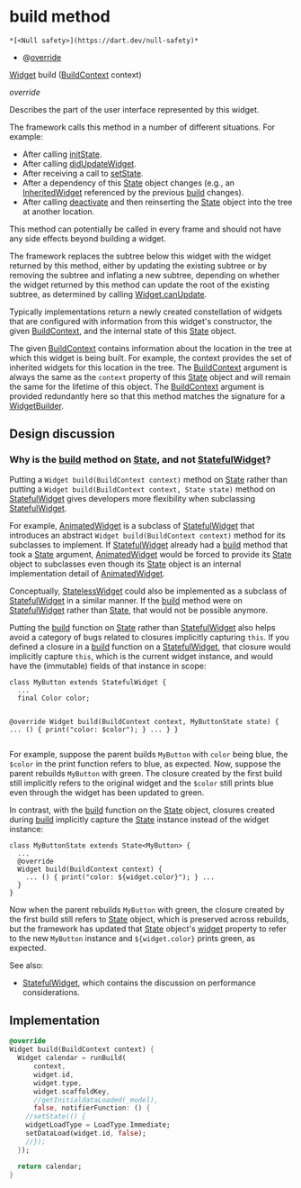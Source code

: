 


# build method




    *[<Null safety>](https://dart.dev/null-safety)*



- @[override](https://api.flutter.dev/flutter/dart-core/override-constant.html)

[Widget](https://api.flutter.dev/flutter/widgets/Widget-class.html) build
([BuildContext](https://api.flutter.dev/flutter/widgets/BuildContext-class.html) context)

_override_



<p>Describes the part of the user interface represented by this widget.</p>
<p>The framework calls this method in a number of different situations. For
example:</p>
<ul>
<li>After calling <a href="../../smeup_widgets_smeup_calendar/SmeupCalendarState/initState.md">initState</a>.</li>
<li>After calling <a href="https://api.flutter.dev/flutter/widgets/State/didUpdateWidget.html">didUpdateWidget</a>.</li>
<li>After receiving a call to <a href="https://api.flutter.dev/flutter/widgets/State/setState.html">setState</a>.</li>
<li>After a dependency of this <a href="https://api.flutter.dev/flutter/widgets/State-class.html">State</a> object changes (e.g., an
<a href="https://api.flutter.dev/flutter/widgets/InheritedWidget-class.html">InheritedWidget</a> referenced by the previous <a href="../../smeup_widgets_smeup_calendar/SmeupCalendarState/build.md">build</a> changes).</li>
<li>After calling <a href="https://api.flutter.dev/flutter/widgets/State/deactivate.html">deactivate</a> and then reinserting the <a href="https://api.flutter.dev/flutter/widgets/State-class.html">State</a> object into
the tree at another location.</li>
</ul>
<p>This method can potentially be called in every frame and should not have
any side effects beyond building a widget.</p>
<p>The framework replaces the subtree below this widget with the widget
returned by this method, either by updating the existing subtree or by
removing the subtree and inflating a new subtree, depending on whether the
widget returned by this method can update the root of the existing
subtree, as determined by calling <a href="https://api.flutter.dev/flutter/widgets/Widget/canUpdate.html">Widget.canUpdate</a>.</p>
<p>Typically implementations return a newly created constellation of widgets
that are configured with information from this widget's constructor, the
given <a href="https://api.flutter.dev/flutter/widgets/BuildContext-class.html">BuildContext</a>, and the internal state of this <a href="https://api.flutter.dev/flutter/widgets/State-class.html">State</a> object.</p>
<p>The given <a href="https://api.flutter.dev/flutter/widgets/BuildContext-class.html">BuildContext</a> contains information about the location in the
tree at which this widget is being built. For example, the context
provides the set of inherited widgets for this location in the tree. The
<a href="https://api.flutter.dev/flutter/widgets/BuildContext-class.html">BuildContext</a> argument is always the same as the <code>context</code> property of
this <a href="https://api.flutter.dev/flutter/widgets/State-class.html">State</a> object and will remain the same for the lifetime of this
object. The <a href="https://api.flutter.dev/flutter/widgets/BuildContext-class.html">BuildContext</a> argument is provided redundantly here so that
this method matches the signature for a <a href="https://api.flutter.dev/flutter/widgets/WidgetBuilder.html">WidgetBuilder</a>.</p>
<h2 id="design-discussion">Design discussion</h2>
<h3 id="why-is-the-build-method-on-state-and-not-statefulwidget">Why is the <a href="../../smeup_widgets_smeup_calendar/SmeupCalendarState/build.md">build</a> method on <a href="https://api.flutter.dev/flutter/widgets/State-class.html">State</a>, and not <a href="https://api.flutter.dev/flutter/widgets/StatefulWidget-class.html">StatefulWidget</a>?</h3>
<p>Putting a <code>Widget build(BuildContext context)</code> method on <a href="https://api.flutter.dev/flutter/widgets/State-class.html">State</a> rather
than putting a <code>Widget build(BuildContext context, State state)</code> method
on <a href="https://api.flutter.dev/flutter/widgets/StatefulWidget-class.html">StatefulWidget</a> gives developers more flexibility when subclassing
<a href="https://api.flutter.dev/flutter/widgets/StatefulWidget-class.html">StatefulWidget</a>.</p>
<p>For example, <a href="https://api.flutter.dev/flutter/widgets/AnimatedWidget-class.html">AnimatedWidget</a> is a subclass of <a href="https://api.flutter.dev/flutter/widgets/StatefulWidget-class.html">StatefulWidget</a> that
introduces an abstract <code>Widget build(BuildContext context)</code> method for its
subclasses to implement. If <a href="https://api.flutter.dev/flutter/widgets/StatefulWidget-class.html">StatefulWidget</a> already had a <a href="../../smeup_widgets_smeup_calendar/SmeupCalendarState/build.md">build</a> method
that took a <a href="https://api.flutter.dev/flutter/widgets/State-class.html">State</a> argument, <a href="https://api.flutter.dev/flutter/widgets/AnimatedWidget-class.html">AnimatedWidget</a> would be forced to provide
its <a href="https://api.flutter.dev/flutter/widgets/State-class.html">State</a> object to subclasses even though its <a href="https://api.flutter.dev/flutter/widgets/State-class.html">State</a> object is an
internal implementation detail of <a href="https://api.flutter.dev/flutter/widgets/AnimatedWidget-class.html">AnimatedWidget</a>.</p>
<p>Conceptually, <a href="https://api.flutter.dev/flutter/widgets/StatelessWidget-class.html">StatelessWidget</a> could also be implemented as a subclass of
<a href="https://api.flutter.dev/flutter/widgets/StatefulWidget-class.html">StatefulWidget</a> in a similar manner. If the <a href="../../smeup_widgets_smeup_calendar/SmeupCalendarState/build.md">build</a> method were on
<a href="https://api.flutter.dev/flutter/widgets/StatefulWidget-class.html">StatefulWidget</a> rather than <a href="https://api.flutter.dev/flutter/widgets/State-class.html">State</a>, that would not be possible anymore.</p>
<p>Putting the <a href="../../smeup_widgets_smeup_calendar/SmeupCalendarState/build.md">build</a> function on <a href="https://api.flutter.dev/flutter/widgets/State-class.html">State</a> rather than <a href="https://api.flutter.dev/flutter/widgets/StatefulWidget-class.html">StatefulWidget</a> also
helps avoid a category of bugs related to closures implicitly capturing
<code>this</code>. If you defined a closure in a <a href="../../smeup_widgets_smeup_calendar/SmeupCalendarState/build.md">build</a> function on a
<a href="https://api.flutter.dev/flutter/widgets/StatefulWidget-class.html">StatefulWidget</a>, that closure would implicitly capture <code>this</code>, which is
the current widget instance, and would have the (immutable) fields of that
instance in scope:</p>
<pre class="language-dart"><code class="language-dart">class MyButton extends StatefulWidget {
  ...
  final Color color;

  @override
  Widget build(BuildContext context, MyButtonState state) {
    ... () { print("color: $color"); } ...
  }
}
</code></pre>
<p>For example, suppose the parent builds <code>MyButton</code> with <code>color</code> being blue,
the <code>$color</code> in the print function refers to blue, as expected. Now,
suppose the parent rebuilds <code>MyButton</code> with green. The closure created by
the first build still implicitly refers to the original widget and the
<code>$color</code> still prints blue even through the widget has been updated to
green.</p>
<p>In contrast, with the <a href="../../smeup_widgets_smeup_calendar/SmeupCalendarState/build.md">build</a> function on the <a href="https://api.flutter.dev/flutter/widgets/State-class.html">State</a> object, closures
created during <a href="../../smeup_widgets_smeup_calendar/SmeupCalendarState/build.md">build</a> implicitly capture the <a href="https://api.flutter.dev/flutter/widgets/State-class.html">State</a> instance instead of
the widget instance:</p>
<pre class="language-dart"><code class="language-dart">class MyButtonState extends State&lt;MyButton&gt; {
  ...
  @override
  Widget build(BuildContext context) {
    ... () { print("color: ${widget.color}"); } ...
  }
}
</code></pre>
<p>Now when the parent rebuilds <code>MyButton</code> with green, the closure created by
the first build still refers to <a href="https://api.flutter.dev/flutter/widgets/State-class.html">State</a> object, which is preserved across
rebuilds, but the framework has updated that <a href="https://api.flutter.dev/flutter/widgets/State-class.html">State</a> object's <a href="https://api.flutter.dev/flutter/widgets/State/widget.html">widget</a>
property to refer to the new <code>MyButton</code> instance and <code>${widget.color}</code>
prints green, as expected.</p>
<p>See also:</p>
<ul>
<li><a href="https://api.flutter.dev/flutter/widgets/StatefulWidget-class.html">StatefulWidget</a>, which contains the discussion on performance considerations.</li>
</ul>



## Implementation

```dart
@override
Widget build(BuildContext context) {
  Widget calendar = runBuild(
      context,
      widget.id,
      widget.type,
      widget.scaffoldKey,
      //getInitialdataLoaded(_model),
      false, notifierFunction: () {
    //setState(() {
    widgetLoadType = LoadType.Immediate;
    setDataLoad(widget.id, false);
    //});
  });

  return calendar;
}
```







